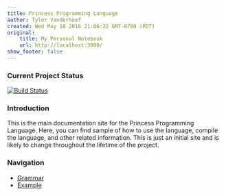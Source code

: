 ```yaml
---
title: Princess Programming Language
author: Tyler Vanderhoef
created: Wed May 18 2016 21:06:22 GMT-0700 (PDT)
original:
    title: My Personal Notebook
    url: http://localhost:3000/
show_footer: false
---
```


### Current Project Status
[![Build Status](https://travis-ci.org/tvand7093/Princess-Language.svg?branch=master)](https://travis-ci.org/tvand7093/Princess-Language)

### Introduction
This is the main documentation site for the Princess Programming Language. Here, you can find
sample of how to use the language, compile the language, and other related information. This
is just an initial site and is likely to change throughout the lifetime of the project.

### Navigation
  - [Grammar](grammar.html)
  - [Example](examples.html)